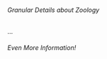<!DOCTYPE html>
<html>
<head>
    <meta charset="utf-8">
</head>
    
<body>
      <section>
      <h6>Granular Details about Zoology</h6>
        <p>…</p>
      <section>
        <h6 aria-level="7">Even More Information!</h6> 
</body>
</html>
